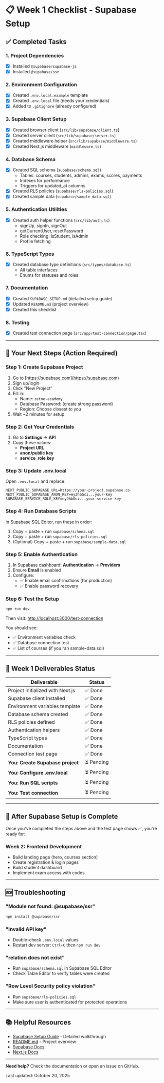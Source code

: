 # 📋 Week 1 Checklist - Supabase Setup

## ✅ Completed Tasks

### 1. Project Dependencies

- [x] Installed `@supabase/supabase-js`
- [x] Installed `@supabase/ssr`

### 2. Environment Configuration

- [x] Created `.env.local.example` template
- [x] Created `.env.local` file (needs your credentials)
- [x] Added to `.gitignore` (already configured)

### 3. Supabase Client Setup

- [x] Created browser client (`src/lib/supabase/client.ts`)
- [x] Created server client (`src/lib/supabase/server.ts`)
- [x] Created middleware helper (`src/lib/supabase/middleware.ts`)
- [x] Created Next.js middleware (`middleware.ts`)

### 4. Database Schema

- [x] Created SQL schema (`supabase/schema.sql`)
  - Tables: courses, students, admins, exams, scores, payments
  - Indexes for performance
  - Triggers for updated_at columns
- [x] Created RLS policies (`supabase/rls-policies.sql`)
- [x] Created sample data (`supabase/sample-data.sql`)

### 5. Authentication Utilities

- [x] Created auth helper functions (`src/lib/auth.ts`)
  - signUp, signIn, signOut
  - getCurrentUser, resetPassword
  - Role checking: isStudent, isAdmin
  - Profile fetching

### 6. TypeScript Types

- [x] Created database type definitions (`src/types/database.ts`)
  - All table interfaces
  - Enums for statuses and roles

### 7. Documentation

- [x] Created `SUPABASE_SETUP.md` (detailed setup guide)
- [x] Updated `README.md` (project overview)
- [x] Created this checklist

### 8. Testing

- [x] Created test connection page (`src/app/test-connection/page.tsx`)

---

## 🔄 Your Next Steps (Action Required)

### Step 1: Create Supabase Project

1. Go to [https://supabase.com](https://supabase.com)
2. Sign up/login
3. Click "New Project"
4. Fill in:
   - Name: `zetoe-academy`
   - Database Password: (create strong password)
   - Region: Choose closest to you
5. Wait ~2 minutes for setup

### Step 2: Get Your Credentials

1. Go to **Settings** → **API**
2. Copy these values:
   - **Project URL**
   - **anon/public key**
   - **service_role key**

### Step 3: Update .env.local

Open `.env.local` and replace:

```env
NEXT_PUBLIC_SUPABASE_URL=https://your-project.supabase.co
NEXT_PUBLIC_SUPABASE_ANON_KEY=eyJhbGci...your-key
SUPABASE_SERVICE_ROLE_KEY=eyJhbGci...your-service-key
```

### Step 4: Run Database Scripts

In Supabase SQL Editor, run these in order:

1. Copy + paste + run `supabase/schema.sql`
2. Copy + paste + run `supabase/rls-policies.sql`
3. (Optional) Copy + paste + run `supabase/sample-data.sql`

### Step 5: Enable Authentication

1. In Supabase dashboard: **Authentication** → **Providers**
2. Ensure **Email** is enabled
3. Configure:
   - ✅ Enable email confirmations (for production)
   - ✅ Enable password recovery

### Step 6: Test the Setup

```bash
npm run dev
```

Then visit: [http://localhost:3000/test-connection](http://localhost:3000/test-connection)

You should see:

- ✅ Environment variables check
- ✅ Database connection test
- ✅ List of courses (if you ran sample-data.sql)

---

## 📝 Week 1 Deliverables Status

| Deliverable                      | Status     |
| -------------------------------- | ---------- |
| Project initialized with Next.js | ✅ Done    |
| Supabase client installed        | ✅ Done    |
| Environment variables template   | ✅ Done    |
| Database schema created          | ✅ Done    |
| RLS policies defined             | ✅ Done    |
| Authentication helpers           | ✅ Done    |
| TypeScript types                 | ✅ Done    |
| Documentation                    | ✅ Done    |
| Connection test page             | ✅ Done    |
| **You: Create Supabase project** | ⏳ Pending |
| **You: Configure .env.local**    | ⏳ Pending |
| **You: Run SQL scripts**         | ⏳ Pending |
| **You: Test connection**         | ⏳ Pending |

---

## 🎯 After Supabase Setup is Complete

Once you've completed the steps above and the test page shows ✅, you're ready for:

### Week 2: Frontend Development

- Build landing page (hero, courses section)
- Create registration & login pages
- Build student dashboard
- Implement exam access with codes

---

## 🆘 Troubleshooting

### "Module not found: @supabase/ssr"

```bash
npm install @supabase/ssr
```

### "Invalid API key"

- Double-check `.env.local` values
- Restart dev server: `Ctrl+C` then `npm run dev`

### "relation does not exist"

- Run `supabase/schema.sql` in Supabase SQL Editor
- Check Table Editor to verify tables were created

### "Row Level Security policy violation"

- Run `supabase/rls-policies.sql`
- Make sure user is authenticated for protected operations

---

## 📚 Helpful Resources

- [Supabase Setup Guide](./SUPABASE_SETUP.md) - Detailed walkthrough
- [README.md](./README.md) - Project overview
- [Supabase Docs](https://supabase.com/docs)
- [Next.js Docs](https://nextjs.org/docs)

---

**Need help?** Check the documentation or open an issue on GitHub.

Last updated: October 20, 2025
